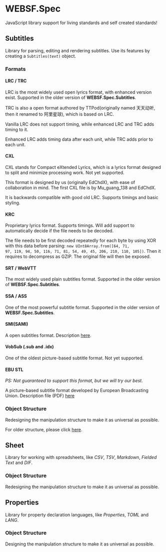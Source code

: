 # WEBSF.Spec
JavaScript library support for living standards and self created standards!

## Subtitles
Library for parsing, editing and rendering subtitles. Use its features by creating a <code>Subtitles(_text_)</code> object.

### Formats
#### LRC / TRC
LRC is the most widely used open lyrics format, with enhanced version exist. Supported in the older version of **WEBSF.Spec.Subtitles**.

TRC is also a open format authored by TTPod(originally named 天天动听, then it renamed to 阿里星球), which is based on LRC.

Vanilla LRC does not support timing, while enhanced LRC and TRC adds timing to it.

Enhanced LRC adds timing data after each unit, while TRC adds prior to each unit.

#### CXL
CXL stands for Compact eXtended Lyrics, which is a lyrics format designed to split and minimize processing work. Not yet supported.

This format is designed by us (originally EdChdX), with ease of collaboration in mind. The first CXL file is by Mu_guang_138 and EdChdX.

It is backwards compatible with good old LRC. Supports timings and basic styling.

#### KRC
Proprietary lyrics format. Supports timings. Will add support to automatically decide if the file needs to be decoded.

The file needs to be first decoded repeatedly for each byte by using XOR with this data before parsing: <code>new UInt8Array.from([64, 71, 97, 119, 94, 50, 116, 71, 81, 54, 49, 45, 206, 210, 110, 105])</code>. Then it requires to decompress as GZIP. The original file will then be exposed.

#### SRT / WebVTT
The most widely used plain subtitles format. Supported in the older version of **WEBSF.Spec.Subtitles**.

#### SSA / ASS
One of the most powerful subtitle format. Supported in the older version of **WEBSF.Spec.Subtitles**.

#### SMI(SAMI)
A open subtitles format. Description [here](https://en.wikipedia.org/wiki/SAMI).

#### VobSub (.sub and .idx)
One of the oldest picture-based subtitle format. Not yet supported.

#### EBU STL
_PS: Not guaranteed to support this format, but we will try our best._

A picture-based subtitle format developed by European Broadcasting Union. Description file (PDF) [here](https://tech.ebu.ch/docs/tech/tech3264.pdf)

### Object Structure
Redesigning the manipulation structure to make it as universal as possible.

For older structure, please click [here](https://github.com/webcirque/websf/blob/49f53992611378e18197c0e9fb7d65574eb3db2b/dev/spec/README.md).

## Sheet
Library for working with spreadsheets, like _CSV_, _TSV_, _Markdown_, _Fielded Text_ and _DIF_.

### Object Structure
Redesigning the manipulation structure to make it as universal as possible.

## Properties
Library for property declaration languages, like _Properties_, _TOML_ and _LANG_.

### Object Structure
Designing the manipulation structure to make it as universal as possible.
